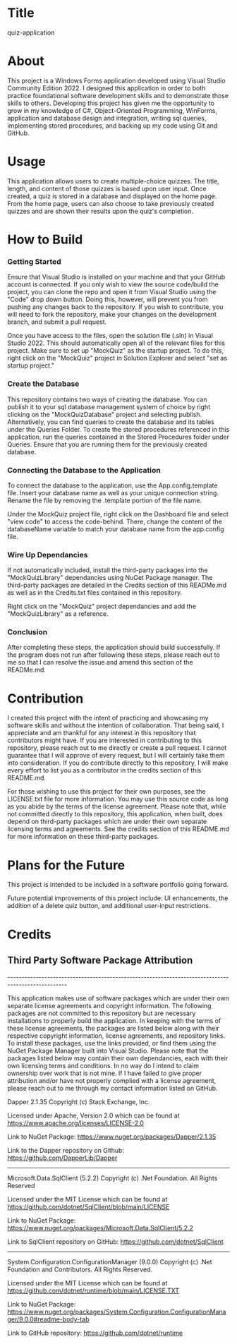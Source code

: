 # Title
  quiz-application

# About
  
  This project is a Windows Forms application developed using Visual Studio Community Edition 2022. I designed this application in order to both practice foundational software development skills and to demonstrate those skills to others. Developing this project has given me the opportunity to grow in my knowledge of C#, Object-Oriented Programming, WinForms, application and database design and integration, writing sql queries, implementing stored procedures, and backing up my code using Git and GitHub.
  
# Usage 
  
  This application allows users to create multiple-choice quizzes. The title, length, and content of those quizzes is based upon user input. Once created, a quiz is stored in a database and displayed on the home page. From the home page, users can also choose to take previously created quizzes and are shown their results upon the quiz's completion. 

# How to Build

  <h3>Getting Started</h3>

  Ensure that Visual Studio is installed on your machine and that your GitHub account is connected. If you only wish to view the source code/build the project, you can clone the repo and open it from Visual Studio using the "Code" drop down button. Doing this, however, will prevent you from pushing any changes back to the repository. If you wish to contribute, you will need to fork the repository, make your changes on the development branch, and submit a pull request.
  
  Once you have access to the files, open the solution file (.sln) in Visual Studio 2022. This should automatically open all of the relevant files for this project. Make sure to set up "MockQuiz" as the startup project. To do this, right click on the "MockQuiz" project in Solution Explorer and select "set as startup project."

  <h3>Create the Database</h3>

  This repository contains two ways of creating the database. You can publish it to your sql database management system of choice by right clicking on the "MockQuizDatabase" project and selecting publish. Alternatively, you can find queries to create the database and its tables under the Queries Folder. To create the stored procedures referenced in this application, run the queries contained in the Stored Procedures folder under Queries. Ensure that you are running them for the previously created database. 

  <h3>Connecting the Database to the Application</h3>

  To connect the database to the application, use the App.config.template file. Insert your database name as well as your unique connection string. Rename the file by removing the .template portion of the file name. 

  Under the MockQuiz project file, right click on the Dashboard file and select "view code" to access the code-behind. There, change the content of the databaseName variable to match your database name from the app.config file. 

  <h3>Wire Up Dependancies</h3>

  If not automatically included, install the third-party packages into the "MockQuizLibrary" dependancies using NuGet Package manager. The third-party packages are detailed in the Credits section of this READMe.md as well as in the Credits.txt files contained in this repository.

  Right click on the "MockQuiz" project dependancies and add the "MockQuizLibrary" as a reference. 

  <h3>Conclusion</h3>

  After completing these steps, the application should build successfully. If the program does not run after following these steps, please reach out to me so that I can resolve the issue and amend this section of the READMe.md. 


# Contribution

  I created this project with the intent of practicing and showcasing my software skills and without the intention of collaboration. That being said, I appreciate and am thankful for any interest in this repository that contributors might have. If you are interested in contributing to this repository, please reach out to me directly or create a pull request. I cannot guarantee that I will approve of every request, but I will certainly take them into consideration. If you do contribute directly to this repository, I will make every effort to list you as a contributor in the credits section of this README.md. 

  For those wishing to use this project for their own purposes, see the LICENSE.txt file for more information. You may use this source code as long as you abide by the terms of the license agreement. Please note that, while not committed directly to this repository, this application, when built, does depend on third-party packages which are under their own separate licensing terms and agreements. See the credits section of this README.md for more information on these third-party packages. 

# Plans for the Future

  This project is intended to be included in a software portfolio going forward. 
  
  Future potential improvements of this project include: UI enhancements, the addition of a delete quiz button, and additional user-input restrictions. 

# Credits

<h2>Third Party Software Package Attribution</h2>
---------------------------------------------------------------------------------------------------

This application makes use of software packages which are under their own separate license agreements and copyright information. The following packages are not committed to this repository but are necessary installations to properly build the application. In keeping with the terms of these license agreements, the packages are listed below along with their respective copyright information, license agreements, and repository links. To install these packages, use the links provided, or find them using the NuGet Package Manager built into Visual Studio. Please note that the packages listed below may contain their own dependancies, each with their own licensing terms and conditions. In no way do I intend to claim ownership over work that is not mine. If I have failed to give proper attribution and/or have not properly complied with a license agreement, please reach out to me through my contact information listed on GitHub.


Dapper 2.1.35 Copyright (c) Stack Exchange, Inc.

Licensed under Apache, Version 2.0 which can be found at https://www.apache.org/licenses/LICENSE-2.0

Link to NuGet Package: https://www.nuget.org/packages/Dapper/2.1.35

Link to the Dapper repository on Github: https://github.com/DapperLib/Dapper

-----------------------------------------------------------------------------------------------------

Microsoft.Data.SqlClient (5.2.2) Copyright (c) .Net Foundation. All Rights Reserved

Licensed under the MIT License which can be found at https://github.com/dotnet/SqlClient/blob/main/LICENSE

Link to NuGet Package: https://www.nuget.org/packages/Microsoft.Data.SqlClient/5.2.2

Link to SqlClient repository on GitHub: https://github.com/dotnet/SqlClient

-----------------------------------------------------------------------------------------------------

System.Configuration.ConfigurationManager (9.0.0) Copyright (c) .Net Foundation and Contributors. All Rights Reserved.

Licensed under the MIT License which can be found at https://github.com/dotnet/runtime/blob/main/LICENSE.TXT

Link to NuGet Package: https://www.nuget.org/packages/System.Configuration.ConfigurationManager/9.0.0#readme-body-tab

Link to GitHub repository: https://github.com/dotnet/runtime














